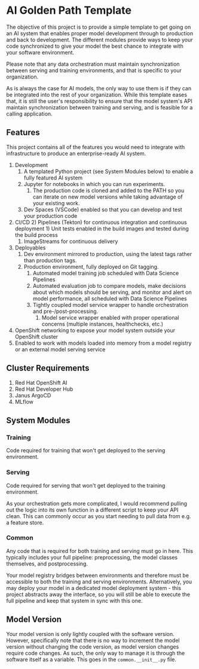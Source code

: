 # AI Golden Path Template

The objective of this project is to provide a simple template to get going on an AI system that enables proper model development through to production and back to development. The different modules provide ways to keep your code synchronized to give your model the best chance to integrate with your software environment.

Please note that any data orchestration must maintain synchronization between serving and training environments, and that is specific to your organization.

As is always the case for AI models, the only way to use them is if they can be integrated into the rest of your organization. While this template eases that, it is still the user's responsibility to ensure that the model system's API maintain synchronization between training and serving, and is feasible for a calling application.

## Features

This project contains all of the features you would need to integrate with infrastructure to produce an enterprise-ready AI system.

1) Development
    1) A templated Python project (see System Modules below) to enable a fully featured AI system
    2) Jupyter for notebooks in which you can run experiments.
        1) The production code is cloned and added to the PATH so you can iterate on new model versions while taking advantage of your existing work.
    3) Dev Spaces (VSCode) enabled so that you can develop and test your production code
2) CI/CD
    2) Pipelines (Tekton) for continuous integration and continuous deployment
        1) Unit tests enabled in the build images and tested during the build process
    1) ImageStreams for continuous delivery
3) Deployables
    1) Dev environment mirrored to production, using the latest tags rather than production tags.
    2) Production environment, fully deployed on Git tagging.
        1) Automated model training job scheduled with Data Science Pipelines
        2) Automated evaluation job to compare models, make decisions about which models should be serving, and monitor and alert on model performance, all scheduled with Data Science Pipelines
        3) Tightly coupled model service wrapper to handle orchestration and pre-/post-processing.
            1) Model service wrapper enabled with proper operational concerns (multiple instances, healthchecks, etc.)
4) OpenShift networking to expose your model system outside your OpenShift cluster
5) Enabled to work with models loaded into memory from a model registry or an external model serving service


## Cluster Requirements

1) Red Hat OpenShift AI
2) Red Hat Developer Hub
3) Janus ArgoCD
4) MLflow

## System Modules

### Training

Code required for training that won't get deployed to the serving environment.

### Serving

Code required for serving that won't get deployed to the training environment.

As your orchestration gets more complicated, I would recommend pulling out the logic into its own function in a different script to keep your API clean. This can commonly occur as you start needing to pull data from e.g. a feature store.

### Common

Any code that is required for both training and serving must go in here. This typically includes your full pipeline: preprocessing, the model classes themselves, and postprocessing.

Your model registry bridges between environments and therefore must be accessible to both the training and serving environments. Alternatively, you may deploy your model in a dedicated model deployment system - this project abstracts away the interface, so you will still be able to execute the full pipeline and keep that system in sync with this one.

## Model Version

Your model version is only lightly coupled with the software version. However, specifically note that there is no way to increment the model version without changing the code version, as model version changes require code changes. As such, the only way to manage it is through the software itself as a variable. This goes in the `common.__init__.py` file.
